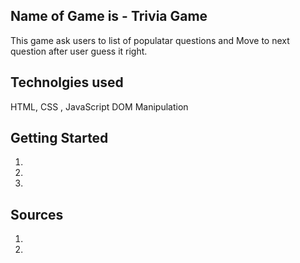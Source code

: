## Name of Game is - Trivia Game 

This game ask users to list of populatar questions and Move to next question after user guess it right.


## Technolgies used

HTML, CSS , JavaScript
DOM Manipulation

## Getting Started

1.
2.
3.
 
 
 
## Sources 
1.
2.